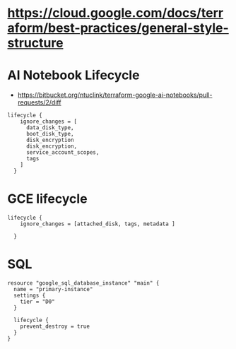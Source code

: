 # https://cloud.google.com/docs/terraform/best-practices/general-style-structure

# AI Notebook Lifecycle
- https://bitbucket.org/ntuclink/terraform-google-ai-notebooks/pull-requests/2/diff
```
lifecycle {
    ignore_changes = [
      data_disk_type,
      boot_disk_type,
      disk_encryption
      disk_encryption,
      service_account_scopes,
      tags
    ]
  }
```

# GCE lifecycle
```
lifecycle {
    ignore_changes = [attached_disk, tags, metadata ]

  }
```


# SQL
```
resource "google_sql_database_instance" "main" {
  name = "primary-instance"
  settings {
    tier = "D0"
  }

  lifecycle {
    prevent_destroy = true
  }
}
```
